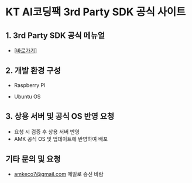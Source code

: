 # KT AI코딩팩 3rd Party SDK 공식 사이트

## 1. 3rd Party SDK 공식 메뉴얼
- <a href="https://docs.google.com/document/d/1f8uzrakt5JvaX5gFYTYimwkhoMYNZp-RPaPQ7ohnP9o/edit?usp=sharing/" target="_blank"> [바로가기] </a>
## 2. 개발 환경 구성
- Raspberry PI

- Ubuntu OS


## 3. 상용 서버 및 공식 OS 반영 요청
- 요청 시 검증 후 상용 서버 반영
- AMK 공식 OS 및 업데이트에 반영하여 배포 

## 기타 문의 및 요청
- amkeco7@gmail.com 메일로 송신 바람
